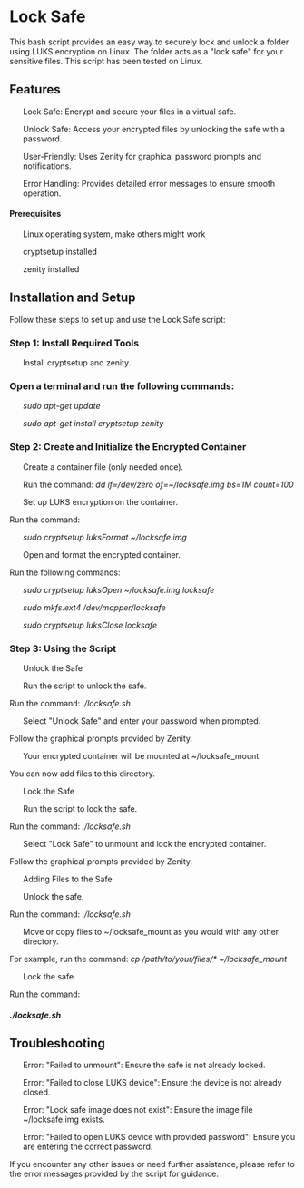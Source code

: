 <b><h1>Lock Safe</h1></b>

<p>This bash script provides an easy way to securely lock and unlock a folder using LUKS encryption on Linux. The folder acts as a "lock safe" for your sensitive files. This script has been tested on Linux.</p>

<h2>Features</h2>

<ul>Lock Safe: Encrypt and secure your files in a virtual safe.</ul>
<ul>Unlock Safe: Access your encrypted files by unlocking the safe with a password.</ul>
<ul>User-Friendly: Uses Zenity for graphical password prompts and notifications.</ul>
<ul>Error Handling: Provides detailed error messages to ensure smooth operation.</ul>
<h4>Prerequisites</h4>
<ul>Linux operating system, make others might work</ul>
<ul>cryptsetup installed</ul>
<ul>zenity installed</ul>

<h2>Installation and Setup</h2>
Follow these steps to set up and use the Lock Safe script:

<h3>Step 1: Install Required Tools</h3>
<ul>Install cryptsetup and zenity.</ul>
<h3>Open a terminal and run the following commands:</h3>
<ul><i>sudo apt-get update</i></ul>
<ul><i>sudo apt-get install cryptsetup zenity</i></ul>

<h3>Step 2: Create and Initialize the Encrypted Container</h3>
<ul>Create a container file (only needed once).</ul>
<ul>Run the command: <i>dd if=/dev/zero of=~/locksafe.img bs=1M count=100</i></ul>
<ul>Set up LUKS encryption on the container.</ul>

Run the command: 
<ul><i>sudo cryptsetup luksFormat ~/locksafe.img</i></ul>
<ul>Open and format the encrypted container.</ul>

Run the following commands:
<ul><i>sudo cryptsetup luksOpen ~/locksafe.img locksafe</i></ul>
<ul><i>sudo mkfs.ext4 /dev/mapper/locksafe</i></ul>
<ul><i>sudo cryptsetup luksClose locksafe</i></ul>

<h3>Step 3: Using the Script</h3>
<ul>Unlock the Safe</ul>
<ul>Run the script to unlock the safe.</ul>

Run the command: <i>./locksafe.sh</i>
<ul>Select "Unlock Safe" and enter your password when prompted.</ul>

Follow the graphical prompts provided by Zenity.
<ul>Your encrypted container will be mounted at ~/locksafe_mount.</ul>

You can now add files to this directory.
<ul>Lock the Safe</ul>
<ul>Run the script to lock the safe.</ul>

Run the command: <i>./locksafe.sh</i>
<ul>Select "Lock Safe" to unmount and lock the encrypted container.</ul>

Follow the graphical prompts provided by Zenity.
<ul>Adding Files to the Safe</ul>
<ul>Unlock the safe.</ul>

Run the command: <i>./locksafe.sh</i>
<ul>Move or copy files to ~/locksafe_mount as you would with any other directory.</ul>

For example, run the command:<i> cp /path/to/your/files/* ~/locksafe_mount</i>
<ul>Lock the safe.</ul>

Run the command:<h4><i>./locksafe.sh</i></h4>

<h2>Troubleshooting</h2>
<ul>Error: "Failed to unmount": Ensure the safe is not already locked.</ul>
<ul>Error: "Failed to close LUKS device": Ensure the device is not already closed.</ul>
<ul>Error: "Lock safe image does not exist": Ensure the image file ~/locksafe.img exists.</ul>
<ul>Error: "Failed to open LUKS device with provided password": Ensure you are entering the correct password.</ul>
    
If you encounter any other issues or need further assistance, please refer to the error messages provided by the script for guidance.

